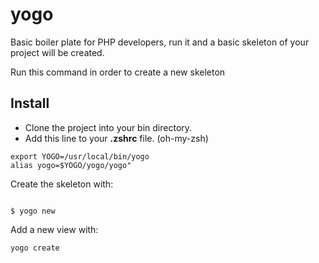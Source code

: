 # yogo
Basic boiler plate for PHP developers, run it and a basic skeleton of your project will be created.

Run this command in order to create a new skeleton

## Install

* Clone the project into your bin directory.
* Add this line to your **.zshrc** file. (oh-my-zsh)

```
export YOGO=/usr/local/bin/yogo
alias yogo=$YOGO/yogo/yogo"

```


Create the skeleton with:

```

$ yogo new

```


Add a new view with:

```
yogo create

```
